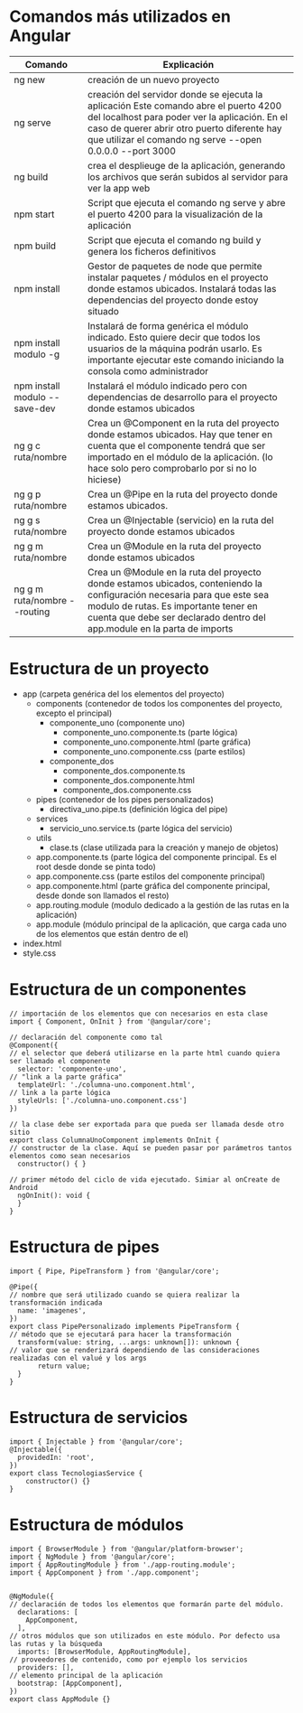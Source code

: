 # Comandos más utilizados en Angular


| Comando                       | Explicación                                                                                                                                                                                                                                         |
|-------------------------------|-----------------------------------------------------------------------------------------------------------------------------------------------------------------------------------------------------------------------------------------------------|
| ng new                        | creación de un nuevo proyecto                                                                                                                                                                                                                       |
| ng serve                      | creación del servidor donde se ejecuta la aplicación Este comando abre el puerto 4200 del localhost para poder ver la aplicación.  En el caso de querer abrir otro puerto diferente hay que utilizar el comando ng serve --open 0.0.0.0 --port 3000 |
| ng build                      | crea el desplieuge de la aplicación, generando los archivos que serán subidos al servidor para ver la app web                                                                                                                                       |
| npm start                     | Script que ejecuta el comando ng serve y abre el puerto 4200 para la visualización de la aplicación                                                                                                                                                 |
| npm build                     | Script que ejecuta el comando ng build y genera los ficheros definitivos                                                                                                                                                                            |
| npm install                   | Gestor de paquetes de node que permite instalar paquetes / módulos en el proyecto donde estamos ubicados.  Instalará todas las dependencias del proyecto donde estoy situado                                                                        |
| npm install modulo -g         | Instalará de forma genérica el módulo indicado. Esto quiere decir que todos los usuarios de la máquina podrán usarlo. Es importante ejecutar este comando iniciando la consola como administrador                                                   |
| npm install modulo --save-dev | Instalará el módulo indicado pero con dependencias de desarrollo para el proyecto donde estamos ubicados                                                                                                                                            |
| ng g c ruta/nombre            | Crea un @Component en la ruta del proyecto donde estamos ubicados. Hay que tener en cuenta que el componente tendrá que ser importado en el módulo de la aplicación. (lo hace solo pero comprobarlo por si no lo hiciese)                           |
| ng g p ruta/nombre            | Crea un @Pipe en la ruta del proyecto donde estamos ubicados.                                                                                                                                                                                       |
| ng g s ruta/nombre            | Crea un @Injectable (servicio) en la ruta del proyecto donde estamos ubicados                                                                                                                                                                       |
| ng g m ruta/nombre            | Crea un @Module en la ruta del proyecto donde estamos ubicados                                                                                                                                                                                      |
| ng g m ruta/nombre --routing  | Crea un @Module en la ruta del proyecto donde estamos ubicados, conteniendo la configuración necesaria para que este sea modulo de rutas. Es importante tener en cuenta que debe ser declarado dentro del app.module en la parta de imports         |

# Estructura de un proyecto

- app (carpeta genérica del los elementos del proyecto)
	- components (contenedor de todos los componentes del proyecto, excepto el principal)
		- componente_uno (componente uno)
			- componente_uno.componente.ts (parte lógica)
			- componente_uno.componente.html (parte gráfica)
			- componente_uno.componente.css (parte estilos)
		-  componente_dos
			- componente_dos.componente.ts 
			- componente_dos.componente.html
			- componente_dos.componente.css
	- pipes (contenedor de los pipes personalizados)
		-  directiva_uno.pipe.ts (definición lógica del pipe)
	- services
		- servicio_uno.service.ts (parte lógica del servicio)
	- utils
		- clase.ts (clase utilizada para la creación y manejo de objetos)
	- app.componente.ts (parte lógica del componente principal. Es el root desde donde se pinta todo)
	- app.componente.css (parte estilos del componente principal)
	- app.componente.html (parte gráfica del componente principal, desde donde son llamados el resto)
	- app.routing.module (modulo dedicado a la gestión de las rutas en la aplicación)
	- app.module (módulo principal de la aplicación, que carga cada uno de los elementos que están dentro de el)
- index.html
- style.css

# Estructura de un componentes

````
// importación de los elementos que con necesarios en esta clase
import { Component, OnInit } from '@angular/core';

// declaración del componente como tal
@Component({
// el selector que deberá utilizarse en la parte html cuando quiera ser llamado el componente 
  selector: 'componente-uno',
// "link a la parte gráfica"
  templateUrl: './columna-uno.component.html',
// link a la parte lógica
  styleUrls: ['./columna-uno.component.css']
})

// la clase debe ser exportada para que pueda ser llamada desde otro sitio
export class ColumnaUnoComponent implements OnInit {
// constructor de la clase. Aquí se pueden pasar por parámetros tantos elementos como sean necesarios
  constructor() { }

// primer método del ciclo de vida ejecutado. Simiar al onCreate de Android
  ngOnInit(): void {
  }
}
````


# Estructura de pipes

````
import { Pipe, PipeTransform } from '@angular/core';

@Pipe({
// nombre que será utilizado cuando se quiera realizar la transformación indicada
  name: 'imagenes',
})
export class PipePersonalizado implements PipeTransform {
// método que se ejecutará para hacer la transformación
  transform(value: string, ...args: unknown[]): unknown {
// valor que se renderizará dependiendo de las consideraciones realizadas con el valué y los args
       return value;
  }
}
````


# Estructura de servicios

````
import { Injectable } from '@angular/core';
@Injectable({
  providedIn: 'root',
})
export class TecnologiasService {
    constructor() {}
}
````

# Estructura de módulos

````
import { BrowserModule } from '@angular/platform-browser';
import { NgModule } from '@angular/core';
import { AppRoutingModule } from './app-routing.module';
import { AppComponent } from './app.component';


@NgModule({
// declaración de todos los elementos que formarán parte del módulo. 
  declarations: [
    AppComponent,
  ],
// otros módulos que son utilizados en este módulo. Por defecto usa las rutas y la búsqueda
  imports: [BrowserModule, AppRoutingModule],
// proveedores de contenido, como por ejemplo los servicios
  providers: [],
// elemento principal de la aplicación
  bootstrap: [AppComponent],
})
export class AppModule {}

````
 